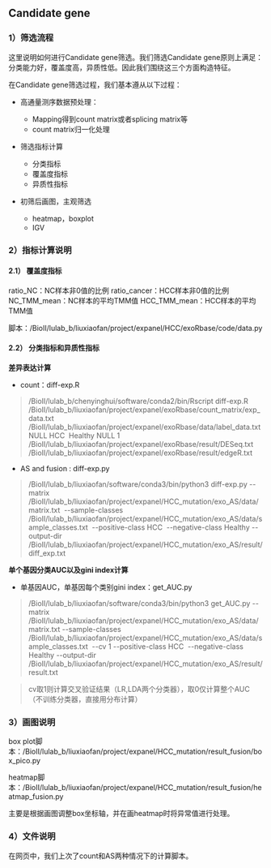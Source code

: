 ## Candidate gene

### 1）筛选流程

这里说明如何进行Candidate gene筛选。我们筛选Candidate gene原则上满足：分类能力好，覆盖度高，异质性低。因此我们围绕这三个方面构造特征。

在Candidate gene筛选过程，我们基本遵从以下过程：

* 高通量测序数据预处理：
    * Mapping得到count matrix或者splicing matrix等
    * count matrix归一化处理
 
 * 筛选指标计算
     * 分类指标
     * 覆盖度指标
     * 异质性指标
 
 * 初筛后画图，主观筛选
     * heatmap，boxplot
     * IGV

### 2）指标计算说明
#### 2.1）  覆盖度指标

ratio_NC：NC样本非0值的比例
ratio_cancer：HCC样本非0值的比例
NC_TMM_mean：NC样本的平均TMM值
HCC_TMM_mean：HCC样本的平均TMM值

脚本：/BioII/lulab_b/liuxiaofan/project/expanel/HCC/exoRbase/code/data.py

#### 2.2） 分类指标和异质性指标

**差异表达计算**

* count：diff-exp.R

>/BioII/lulab_b/chenyinghui/software/conda2/bin/Rscript diff-exp.R  /BioII/lulab_b/liuxiaofan/project/expanel/exoRbase/count_matrix/exp_data.txt  /BioII/lulab_b/liuxiaofan/project/expanel/exoRbase/data/label_data.txt  NULL HCC  Healthy NULL 1 /BioII/lulab_b/liuxiaofan/project/expanel/exoRbase/result/DESeq.txt /BioII/lulab_b/liuxiaofan/project/expanel/exoRbase/result/edgeR.txt




* AS and fusion : diff-exp.py 

>/BioII/lulab_b/liuxiaofan/software/conda3/bin/python3 diff-exp.py --matrix /BioII/lulab_b/liuxiaofan/project/expanel/HCC_mutation/exo_AS/data/matrix.txt  --sample-classes /BioII/lulab_b/liuxiaofan/project/expanel/HCC_mutation/exo_AS/data/sample_classes.txt  --positive-class HCC  --negative-class Healthy --output-dir /BioII/lulab_b/liuxiaofan/project/expanel/HCC_mutation/exo_AS/result/diff_exp.txt



**单个基因分类AUC以及gini index计算**

 * 单基因AUC，单基因每个类别gini index：get_AUC.py 
 
> /BioII/lulab_b/liuxiaofan/software/conda3/bin/python3 get_AUC.py --matrix /BioII/lulab_b/liuxiaofan/project/expanel/HCC_mutation/exo_AS/data/matrix.txt --sample-classes /BioII/lulab_b/liuxiaofan/project/expanel/HCC_mutation/exo_AS/data/sample_classes.txt  --cv 1 --positive-class HCC  --negative-class Healthy --output-dir /BioII/lulab_b/liuxiaofan/project/expanel/HCC_mutation/exo_AS/result/result.txt

>cv取1则计算交叉验证结果（LR,LDA两个分类器），取0仅计算整个AUC（不训练分类器，直接用分布计算）



### 3）画图说明

box plot脚本：/BioII/lulab_b/liuxiaofan/project/expanel/HCC_mutation/result_fusion/box_pico.py

heatmap脚本：/BioII/lulab_b/liuxiaofan/project/expanel/HCC_mutation/result_fusion/heatmap_fusion.py


主要是根据画图调整box坐标轴，并在画heatmap时将异常值进行处理。


### 4）文件说明

在网页中，我们上次了count和AS两种情况下的计算脚本。

